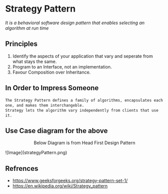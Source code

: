 # Strategy Pattern

*It is a behavioral software design pattern that enables selecting an algorithm at run time*

## Principles
1. Identify the aspects of your application that vary and seperate from what stays the same.
2. Program to an Interface, not an implementation.
3. Favour Composition over Inheritance.

## In Order to Impress Someone
```
The Strategy Pattern defines a family of algorithms, encapsulates each one, and makes them interchangeble.
Strategy lets the algorithm vary independently from clients that use it.
```
## Use Case diagram for the above
<p align="center">
 Below Diagram is from Head First Design Pattern
</p>
![Image](strategyPattern.png)

## Refrences
* https://www.geeksforgeeks.org/strategy-pattern-set-1/
* https://en.wikipedia.org/wiki/Strategy_pattern
